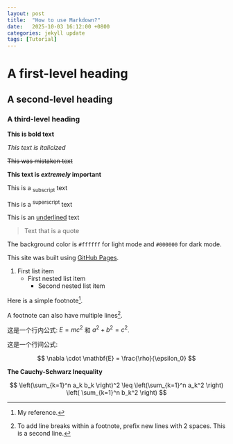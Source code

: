 ```yaml
---
layout: post
title:  "How to use Markdown?"
date:   2025-10-03 16:12:00 +0800
categories: jekyll update
tags: [Tutorial]
---
```


# A first-level heading
    
## A second-level heading
    
### A third-level heading

**This is bold text**

_This text is italicized_

~~This was mistaken text~~

**This text is _extremely_ important**

This is a <sub>subscript</sub> text

This is a <sup>superscript</sup> text

This is an <ins>underlined</ins> text

> Text that is a quote

The background color is `#ffffff` for light mode and `#000000` for dark mode.

This site was built using [GitHub Pages](https://pages.github.com/).

1. First list item
   - First nested list item
     - Second nested list item

Here is a simple footnote[^1].

A footnote can also have multiple lines[^2].

[^1]: My reference.
[^2]: To add line breaks within a footnote, prefix new lines with 2 spaces.
  This is a second line.

这是一个行内公式: $E = mc^2$ 和 $a^2+b^2=c^2$.

这是一个行间公式:

$$
\nabla \cdot \mathbf{E} = \frac{\rho}{\epsilon_0}
$$

**The Cauchy-Schwarz Inequality**

$$
\left(\sum_{k=1}^n a_k b_k \right)^2 \leq \left(\sum_{k=1}^n a_k^2 \right) \left( \sum_{k=1}^n b_k^2 \right)
$$
